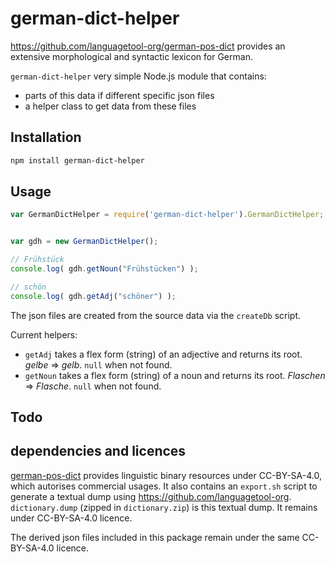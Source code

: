 <!--
Copyright 2019 Ludan Stoecklé
SPDX-License-Identifier: Apache-2.0
-->
# german-dict-helper

https://github.com/languagetool-org/german-pos-dict provides an extensive morphological and syntactic lexicon for German.

`german-dict-helper` very simple Node.js module that contains:

* parts of this data if different specific json files
* a helper class to get data from these files


## Installation 
```sh
npm install german-dict-helper
```

## Usage

```javascript
var GermanDictHelper = require('german-dict-helper').GermanDictHelper;


var gdh = new GermanDictHelper();

// Frühstück
console.log( gdh.getNoun("Frühstücken") );

// schön
console.log( gdh.getAdj("schöner") );
```

The json files are created from the source data via the `createDb` script.

Current helpers:

*  `getAdj` takes a flex form (string) of an adjective and returns its root.  _gelbe_ => _gelb_. `null` when not found.
*  `getNoun` takes a flex form (string) of a noun and returns its root. _Flaschen_ => _Flasche_. `null` when not found.

## Todo



## dependencies and licences

[german-pos-dict](https://github.com/languagetool-org/german-pos-dict) provides linguistic binary resources under CC-BY-SA-4.0, which autorises commercial usages. It also contains an `export.sh` script to generate a textual dump using https://github.com/languagetool-org. `dictionary.dump` (zipped in `dictionary.zip`) is this textual dump. It remains under CC-BY-SA-4.0 licence.

The derived json files included in this package remain under the same CC-BY-SA-4.0 licence.
